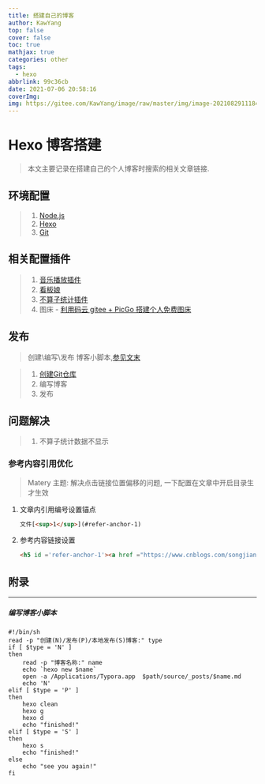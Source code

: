 ```yaml
---
title: 搭建自己的博客
author: KawYang
top: false
cover: false
toc: true
mathjax: true
categories: other
tags:
  - hexo
abbrlink: 99c36cb
date: 2021-07-06 20:58:16
coverImg: 
img: https://gitee.com/KawYang/image/raw/master/img/image-20210829111841508.png
---
```


# Hexo 博客搭建

> 本文主要记录在搭建自己的个人博客时搜索的相关文章链接.

## 环境配置

> 1. [Node.js](http://nodejs.cn/download/)
> 2. [Hexo](https://hexo.io/zh-cn/)
> 3. [Git](https://git-scm.com/)

## 相关配置插件

> 1. [音乐播放插件](https://www.cnblogs.com/fby698/p/12663089.html)
> 2. [看板娘](https://blog.csdn.net/weixin_40834438/article/details/106365433)
> 3. [不算子统计插件](http://busuanzi.ibruce.info/)
> 4. 图床 - [利用码云 gitee + PicGo 搭建个人免费图床](https://blog.csdn.net/qq_39564555/article/details/105080209)

## 发布

> 创建\编写\发布 博客小脚本,[参见文末](#tool-1)

> 1. [创建Git仓库](https://segmentfault.com/a/1190000017986794)
> 2. 编写博客
> 3. 发布

## 问题解决

> 1. 不算子统计数据不显示

### 参考内容引用优化

> Matery 主题: 解决点击链接位置偏移的问题, 一下配置在文章中开启目录生才生效

1. 文章内引用编号设置锚点

   ```html
   文件[<sup>1</sup>](#refer-anchor-1)
   ```

   

2. 参考内容链接设置

	```html
	<h5 id ='refer-anchor-1'><a href ="https://www.cnblogs.com/songjianming/articles/12497740.htm">[1]: Mac中环境变量加载顺序</a></h5>   
	```

## 附录

---

<h5 id ='tool-1'>编写博客小脚本</h5>   



```shell
#!/bin/sh
read -p "创建(N)/发布(P)/本地发布(S)博客:" type
if [ $type = 'N' ]
then
    read -p "博客名称:" name
    echo `hexo new $name`
    open -a /Applications/Typora.app  $path/source/_posts/$name.md
	echo 'N'
elif [ $type = 'P' ]
then
	hexo clean
	hexo g
	hexo d
    echo "finished!"
elif [ $type = 'S' ]
then 
	hexo s
	echo "finished!"
else
	echo "see you again!"
fi
```

